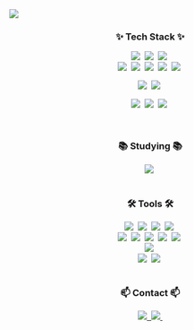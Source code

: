 <!--타이틀 부분-->
<div>
  <img src="https://github.com/user-attachments/assets/0bc25717-88b2-42ac-8863-a944fd906ea4">
</div>

<!--내용 부분-->
<h3 align="center">✨ Tech Stack ✨</h3>
<!--기술 스택-->
<div align="center">

  <!--언어 및 라이브러리-->
  <img src="https://img.shields.io/badge/python-3670A0?style=for-the-badge&logo=python&logoColor=ffdd54"/>&nbsp; <!--python-->
  <img src="https://img.shields.io/badge/HTML5-E34F26?style=for-the-badge&logo=html5&logoColor=white"/>&nbsp; <!--html-->
  <img src="https://img.shields.io/badge/CSS3-1572B6?style=for-the-badge&logo=css3&logoColor=white"/>&nbsp; <!--css-->
  <br>
  <img src="https://img.shields.io/badge/pandas-150458.svg?style=for-the-badge&logo=pandas&logoColor=white"/>&nbsp; <!--pandas-->
  <img src="https://img.shields.io/badge/numpy-4d77cf.svg?style=for-the-badge&logo=numpy&logoColor=white"/>&nbsp; <!--numpy-->
  <img src="https://img.shields.io/badge/SQLAlchemy-D71F00?style=for-the-badge&logo=sqlalchemy&logoColor=white"/>&nbsp; <!--sqlalchemy-->
  <img src="https://img.shields.io/badge/Matplotlib-11557c.svg?style=for-the-badge&logo=Matplotlib&logoColor=white"/>&nbsp; <!--matplotlib-->
  <img src="https://img.shields.io/badge/Hugging%20Face-FFD21E?style=for-the-badge&logo=huggingface&logoColor=white"/>&nbsp; <!--hugging face-->
  <!--프레임워크-->
  <img src="https://img.shields.io/badge/Django-092E20?style=for-the-badge&logo=django&logoColor=white" />&nbsp; <!--django-->
  <img src="https://img.shields.io/badge/Flask-000000?style=for-the-badge&logo=flask&logoColor=white" />&nbsp; <!--flask-->
  <!--데이터베이스-->
  <img src="https://img.shields.io/badge/PostgreSQL-4169E1?style=for-the-badge&logo=postgresql&logoColor=white" />&nbsp; <!--postgresql-->
  <img src="https://img.shields.io/badge/MySQL-4479A1?style=for-the-badge&logo=mysql&logoColor=white" />&nbsp; <!--mysql-->
  <img src="https://img.shields.io/badge/MongoDB-47A248?style=for-the-badge&logo=mongodb&logoColor=white" />&nbsp; <!--mongodb-->
</div>

<br>

<h3 align="center">📚 Studying 📚</h3>
<div align="center">
    <img src="https://img.shields.io/badge/QuickSight-232F3E?style=for-the-badge&logo=amazonwebservices&logoColor=white" />&nbsp; <!--quicksight-->
</div>

<br>

<!--tools-->
<h3 align="center">🛠 Tools 🛠</h3>

<!--개발 환경-->
<div align="center">
  <img src="https://img.shields.io/badge/VSCode-2C2C32.svg?style=for-the-badge&logo=visual-studio-code&logoColor=22ABF3" />&nbsp; <!--vs code-->
  <img src="https://img.shields.io/badge/jupyter-2C2C32.svg?style=for-the-badge&logo=jupyter&logoColor=F37726" />&nbsp; <!--jupyter-->
  <img src="https://img.shields.io/badge/Colab-2C2C32.svg?style=for-the-badge&logo=googlecolab&logoColor=F9AB00" />&nbsp; <!--colab-->
  <img src="https://img.shields.io/badge/DBeaver-382923?style=for-the-badge&logo=dbeaver&logoColor=white" />&nbsp; <!--dbeaver-->
  <br>  
  <!--협업-->
  <img src="https://img.shields.io/badge/git-F05033.svg?style=for-the-badge&logo=git&logoColor=white" />&nbsp; <!--git-->
  <img src="https://img.shields.io/badge/github-181717.svg?style=for-the-badge&logo=github&logoColor=white" />&nbsp; <!--github-->
  <img src="https://img.shields.io/badge/Notion-F3F3F3.svg?style=for-the-badge&logo=notion&logoColor=black" />&nbsp; <!--notion-->
  <img src="https://img.shields.io/badge/figma-F24E1E.svg?style=for-the-badge&logo=figma&logoColor=white" />&nbsp;  <!--figma-->
  <img src="https://img.shields.io/badge/Trello-0052CC?style=for-the-badge&logo=trello&logoColor=white" />&nbsp;  <!--trello-->
  <br>
  <!--클라우드 서비스-->
  <img src="https://img.shields.io/badge/Amazon%20Web%20Services-232F3E?style=for-the-badge&logo=amazonwebservices&logoColor=white" />&nbsp; <!--aws-->
  <br>
<!--그래픽-->
  <img src="https://img.shields.io/badge/adobe%20photoshop-08253c.svg?style=for-the-badge&logo=adobe%20photoshop&logoColor=37abff" />&nbsp;  <!--photoshop-->
  <img src="https://img.shields.io/badge/adobe%20illustrator-FF9A00.svg?style=for-the-badge&logo=adobe%20illustrator&logoColor=white" />&nbsp; <!--illustrator-->
</div>

<br>

<!--연락-->
<h3 align="center">📫 Contact 📫</h3>
<div align="center">
  <a href="https://boar2234.tistory.com/">
    <img src="https://img.shields.io/badge/Tistory-FF8C00?style=for-the-badge&logo=tistory&logoColor=white" />&nbsp;
  </a>
  <a href="mailto:boar7027@gmail.com">
    <img src="https://img.shields.io/badge/boar7027@gmail.com-D14836?style=for-the-badge&logo=gmail&logoColor=white"/>&nbsp;
  </a>
</div>
